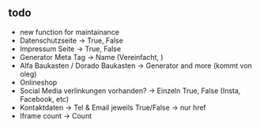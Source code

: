 ## todo
- new function for maintainance
- Datenschutzseite  -> True, False
- Impressum Seite  -> True, False
- Generator Meta Tag -> Name (Vereinfacht, )
- Alfa Baukasten / Dorado Baukasten -> Generator and more (kommt von oleg)
- Onlineshop
- Social Media verlinkungen vorhanden? -> Einzeln True, False (Insta, Facebook, etc)
- Kontaktdaten -> Tel & Email jeweils True/False
     -> nur href
- Iframe count -> Count
